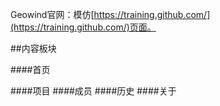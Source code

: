 Geowind官网：模仿[https://training.github.com/](https://training.github.com/)页面。

##内容板块

####首页

####项目
####成员
####历史
####关于
